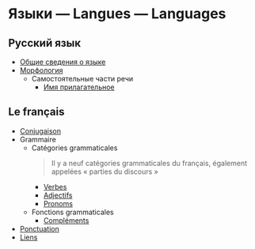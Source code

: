 # Языки — Langues — Languages

## Русский язык

- [Общие сведения о языке](russian/general.md)
- [Морфология](russian/morphology/morphology.md)
  - Самостоятельные части речи
    - [Имя прилагательное](russian/morphology/adjective.md)

## Le français

- [Conjugaison](french/conjugaison.md)
- Grammaire
  - Catégories grammaticales
    > Il y a neuf catégories grammaticales du français, également appelées « parties du discours »
    - [Verbes](french/grammaire/catégories%20grammaticales/verbes.md)
    - [Adjectifs](french/grammaire/adjectifs.md)
    - [Pronoms](french/grammaire/catégories%20grammaticales/pronoms.md)
  - Fonctions grammaticales
    - [Compléments](french/compléments.md)
- [Ponctuation](french/ponctuation.md)
- [Liens](french/liens.md)
